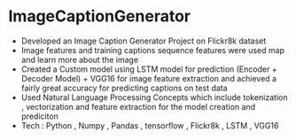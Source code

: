 # ImageCaptionGenerator

- Developed an Image Caption Generator Project on Flickr8k dataset
- Image features and training captions sequence features were used map and learn more about the image
- Created a Custom model using LSTM model for prediction (Encoder + Decoder Model) + VGG16 for image feature extraction and achieved a fairly great accuracy for predicting captions on test data
- Used Natural Language Processing Concepts which include tokenization , vectorization and feature extraction for the model creation and prediciton
- Tech : Python , Numpy , Pandas , tensorflow , Flickr8k , LSTM , VGG16
